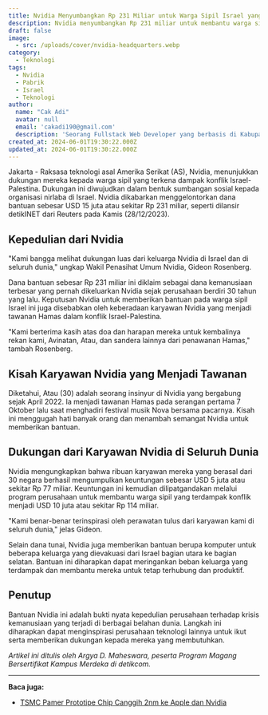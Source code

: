 ```yaml
---
title: Nvidia Menyumbangkan Rp 231 Miliar untuk Warga Sipil Israel yang Terdampak Konflik Israel-Palestina
description: Nvidia menyumbangkan Rp 231 miliar untuk membantu warga sipil Israel yang terdampak konflik Israel-Palestina. Sumbangan ini menjadi yang terbesar dalam sejarah Nvidia, dengan dana yang berasal dari kontribusi karyawan global perusahaan.
draft: false
image:
  - src: /uploads/cover/nvidia-headquarters.webp
category:
  - Teknologi
tags:
  - Nvidia
  - Pabrik
  - Israel
  - Teknologi
author:
  name: "Cak Adi"
  avatar: null
  email: 'cakadi190@gmail.com'
  description: 'Seorang Fullstack Web Developer yang berbasis di Kabupaten Ngawi yang suka sekali dengan desain dan juga hal yang berbau teknologi.'
created_at: 2024-06-01T19:30:22.000Z
updated_at: 2024-06-01T19:30:22.000Z
---
```


Jakarta - Raksasa teknologi asal Amerika Serikat (AS), Nvidia, menunjukkan dukungan mereka kepada warga sipil yang terkena dampak konflik Israel-Palestina. Dukungan ini diwujudkan dalam bentuk sumbangan sosial kepada organisasi nirlaba di Israel. Nvidia dikabarkan menggelontorkan dana bantuan sebesar USD 15 juta atau sekitar Rp 231 miliar, seperti dilansir detikINET dari Reuters pada Kamis (28/12/2023).

## Kepedulian dari Nvidia

"Kami bangga melihat dukungan luas dari keluarga Nvidia di Israel dan di seluruh dunia," ungkap Wakil Penasihat Umum Nvidia, Gideon Rosenberg.

Dana bantuan sebesar Rp 231 miliar ini diklaim sebagai dana kemanusiaan terbesar yang pernah dikeluarkan Nvidia sejak perusahaan berdiri 30 tahun yang lalu. Keputusan Nvidia untuk memberikan bantuan pada warga sipil Israel ini juga disebabkan oleh keberadaan karyawan Nvidia yang menjadi tawanan Hamas dalam konflik Israel-Palestina.

"Kami berterima kasih atas doa dan harapan mereka untuk kembalinya rekan kami, Avinatan, Atau, dan sandera lainnya dari penawanan Hamas," tambah Rosenberg.

## Kisah Karyawan Nvidia yang Menjadi Tawanan

Diketahui, Atau (30) adalah seorang insinyur di Nvidia yang bergabung sejak April 2022. Ia menjadi tawanan Hamas pada serangan pertama 7 Oktober lalu saat menghadiri festival musik Nova bersama pacarnya. Kisah ini menggugah hati banyak orang dan menambah semangat Nvidia untuk memberikan bantuan.

## Dukungan dari Karyawan Nvidia di Seluruh Dunia

Nvidia mengungkapkan bahwa ribuan karyawan mereka yang berasal dari 30 negara berhasil mengumpulkan keuntungan sebesar USD 5 juta atau sekitar Rp 77 miliar. Keuntungan ini kemudian dilipatgandakan melalui program perusahaan untuk membantu warga sipil yang terdampak konflik menjadi USD 10 juta atau sekitar Rp 114 miliar.

"Kami benar-benar terinspirasi oleh perawatan tulus dari karyawan kami di seluruh dunia," jelas Gideon.

Selain dana tunai, Nvidia juga memberikan bantuan berupa komputer untuk beberapa keluarga yang dievakuasi dari Israel bagian utara ke bagian selatan. Bantuan ini diharapkan dapat meringankan beban keluarga yang terdampak dan membantu mereka untuk tetap terhubung dan produktif.

## Penutup

Bantuan Nvidia ini adalah bukti nyata kepedulian perusahaan terhadap krisis kemanusiaan yang terjadi di berbagai belahan dunia. Langkah ini diharapkan dapat menginspirasi perusahaan teknologi lainnya untuk ikut serta memberikan dukungan kepada mereka yang membutuhkan.

*Artikel ini ditulis oleh Argya D. Maheswara, peserta Program Magang Bersertifikat Kampus Merdeka di detikcom.*

---

**Baca juga:**
- [TSMC Pamer Prototipe Chip Canggih 2nm ke Apple dan Nvidia](#)